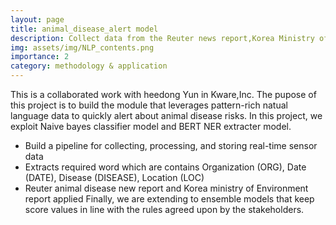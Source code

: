 ```yaml
---
layout: page
title: animal_disease_alert model
description: Collect data from the Reuter news report,Korea Ministry of Environment and extracting the target words then alert service
img: assets/img/NLP_contents.png
importance: 2
category: methodology & application
---
```


This is a collaborated work with heedong Yun in Kware,Inc.
The pupose of this project is to build the module that leverages pattern-rich natual language data to quickly alert about animal disease risks.
In this project, we exploit Naive bayes classifier model and BERT NER extracter model.
- Build a pipeline for collecting, processing, and storing real-time sensor data
- Extracts required word which are contains Organization (ORG), Date (DATE), Disease (DISEASE), Location (LOC)
- Reuter animal disease new report and Korea ministry of Environment report applied 
Finally, we are extending to ensemble models that keep score values in line with the rules agreed upon by the stakeholders. 

